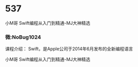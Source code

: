 # 537
小M哥 Swift编程从入门到精通-MJ大神精选
### 微:NoBug1024 


课程介绍：
Swift，是Apple公司于2014年6月发布的全新编程语言

小M哥 Swift编程从入门到精通-MJ大神精选
